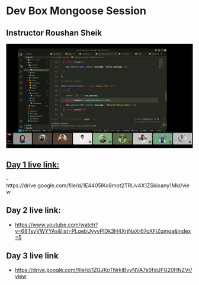 # Dev Box Mongoose Session

## Instructor Roushan Sheik

<a href="https://drive.google.com/file/d/1E4405lKo8mot2TRUv4X1ZSkioany1Mkl/view" >
 <img src="./mongoose-session--roushan-sheik.png" />

## Day 1 live link:

</a>
- https://drive.google.com/file/d/1E4405lKo8mot2TRUv4X1ZSkioany1Mkl/view

## Day 2 live link:

- https://www.youtube.com/watch?v=68TsyVWYYAs&list=PLgebUyyvPlDk3H4XrjNaXr67oXFiZqmqa&index=5

## Day 3 live link

- https://drive.google.com/file/d/1ZGJKoTNrklBvyNVA7s6fxlJFG20HNZVr/view
